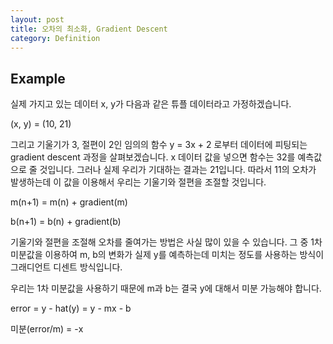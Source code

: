 ```yaml
---
layout: post
title: 오차의 최소화, Gradient Descent
category: Definition
---
```


## Example

실제 가지고 있는 데이터 x, y가 다음과 같은 튜플 데이터라고 가정하겠습니다.

(x, y) = (10, 21)

그리고 기울기가 3, 절편이 2인 임의의 함수 y = 3x + 2 로부터 데이터에 피팅되는 gradient descent 과정을 살펴보겠습니다.
x 데이터 값을 넣으면 함수는 32를 예측값으로 줄 것입니다.
그러나 실제 우리가 기대하는 결과는 21입니다.
따라서 11의 오차가 발생하는데 이 값을 이용해서 우리는 기울기와 절편을 조절할 것입니다.

m(n+1) = m(n) + gradient(m)

b(n+1) = b(n) + gradient(b)

기울기와 절편을 조절해 오차를 줄여가는 방법은 사실 많이 있을 수 있습니다.
그 중 1차 미분값을 이용하여 m, b의 변화가 실제 y를 예측하는데 미치는 정도를 사용하는 방식이 그래디언트 디센트 방식입니다.

우리는 1차 미분값을 사용하기 때문에 m과 b는 결국 y에 대해서 미분 가능해야 합니다.

error = y - hat(y) = y - mx - b

미분(error/m) = -x



